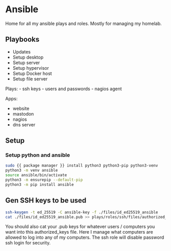 # Ansible

Home for all my ansible plays and roles. Mostly for managing my homelab.

## Playbooks

- Updates
- Setup desktop
- Setup server
- Setup hypervisor
- Setup Docker host
- Setup file server

Plays:
    - ssh keys
    - users and passwords
    - nagios agent

Apps:

- website
- mastodon
- nagios
- dns server

## Setup

### Setup python and ansible

``` bash
sudo {{ package manager }} install python3 python3-pip python3-venv
python3 -m venv ansible
source ansible/bin/activate
python3 -m ensurepip --default-pip
python3 -m pip install ansible
```

## Gen SSH keys to be used

``` bash
ssh-keygen -t ed_25519 -C ansible-key -f ./files/id_ed25519_ansible
cat ./files/id_ed25519_ansible.pub >> plays/roles/ssh/files/authorized_keys 
```

You should also cat your .pub keys for whatever users / computers you want into this authorized_keys file. Here I manage what computers are allowed to log into any of my computers. The ssh role will disable password ssh login for security.
